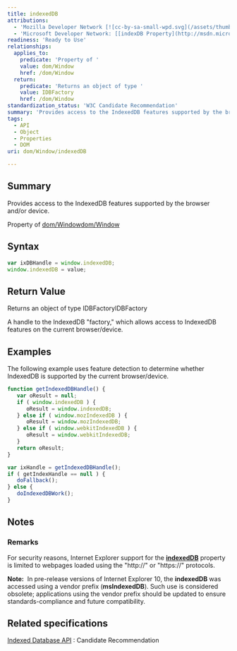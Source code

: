 ```yaml
---
title: indexedDB
attributions:
  - 'Mozilla Developer Network [![cc-by-sa-small-wpd.svg](/assets/thumb/8/8c/cc-by-sa-small-wpd.svg/120px-cc-by-sa-small-wpd.svg.png)](http://creativecommons.org/licenses/by-sa/3.0/us/): [[Using indexDB](https://developer.mozilla.org/en-US/docs/Web/API/IndexedDB_API/Using_IndexedDB) Article]'
  - 'Microsoft Developer Network: [[indexDB Property](http://msdn.microsoft.com/en-us/library/ie/hh772512(v=vs.85).aspx) Article]'
readiness: 'Ready to Use'
relationships:
  applies_to:
    predicate: 'Property of '
    value: dom/Window
    href: /dom/Window
  return:
    predicate: 'Returns an object of type '
    value: IDBFactory
    href: /dom/Window
standardization_status: 'W3C Candidate Recommendation'
summary: 'Provides access to the IndexedDB features supported by the browser and/or device.'
tags:
  - API
  - Object
  - Properties
  - DOM
uri: dom/Window/indexedDB

---
```

## Summary

Provides access to the IndexedDB features supported by the browser and/or device.

Property of [dom/Window](/dom/Window)[dom/Window](/dom/Window)

## Syntax

``` js
var ixDBHandle = window.indexedDB;
window.indexedDB = value;
```

## Return Value

Returns an object of type IDBFactoryIDBFactory

A handle to the IndexedDB "factory," which allows access to IndexedDB features on the current browser/device.

## Examples

The following example uses feature detection to determine whether IndexedDB is supported by the current browser/device.

``` js
function getIndexedDBHandle() {
   var oResult = null;
   if ( window.indexedDB ) {
      oResult = window.indexedDB;
   } else if ( window.mozIndexedDB ) {
      oResult = window.mozIndexedDB;
   } else if ( window.webkitIndexedDB ) {
      oResult = window.webkitIndexedDB;
   }
   return oResult;
}

var ixHandle = getIndexedDBHandle();
if ( getIndexHandle == null ) {
   doFallback();
} else {
   doIndexedDBWork();
}
```

## Notes

### Remarks

For security reasons, Internet Explorer support for the [**indexedDB**](/apis/indexeddb/IDBFactory) property is limited to webpages loaded using the "http://" or "https://" protocols.

**Note:**  In pre-release versions of Internet Explorer 10, the **indexedDB** was accessed using a vendor prefix (**msIndexedDB**). Such use is considered obsolete; applications using the vendor prefix should be updated to ensure standards-compliance and future compatibility.

## Related specifications

[Indexed Database API](http://www.w3.org/TR/IndexedDB/)
:   Candidate Recommendation
